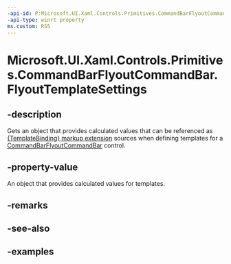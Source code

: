 ```yaml
---
-api-id: P:Microsoft.UI.Xaml.Controls.Primitives.CommandBarFlyoutCommandBar.FlyoutTemplateSettings
-api-type: winrt property
ms.custom: RS5
---
```

<!-- Property syntax.
public CommandBarFlyoutCommandBarTemplateSettings FlyoutTemplateSettings { get; }
-->

# Microsoft.UI.Xaml.Controls.Primitives.CommandBarFlyoutCommandBar.FlyoutTemplateSettings


## -description

Gets an object that provides calculated values that can be referenced as [{TemplateBinding} markup extension](https://msdn.microsoft.com/library/fde71086-9d42-4287-89ed-8fbfcdf169dc) sources when defining templates for a [CommandBarFlyoutCommandBar](commandbarflyoutcommandbar.md) control.


## -property-value

An object that provides calculated values for templates.


## -remarks


## -see-also


## -examples


